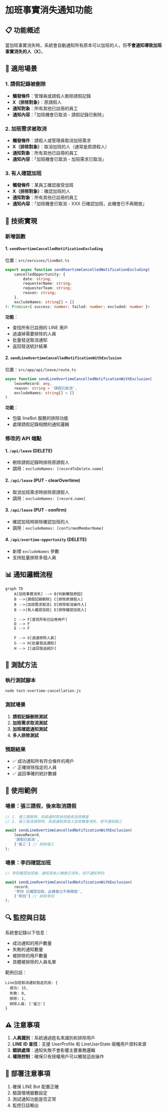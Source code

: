 # 加班事實消失通知功能

## 📋 功能概述

當加班事實消失時，系統會自動通知所有原本可以加班的人，但**不會通知導致加班事實消失的人（X）**。

## 🎯 適用場景

### 1. 請假記錄被刪除
- **觸發條件**：管理員或請假人刪除請假記錄
- **X（排除對象）**：原請假人
- **通知對象**：所有其他已註冊的員工
- **通知內容**：「加班機會已取消 - 請假記錄已刪除」

### 2. 加班需求被取消
- **觸發條件**：請假人或管理員取消加班需求
- **X（排除對象）**：取消加班的人（通常是原請假人）
- **通知對象**：所有其他已註冊的員工
- **通知內容**：「加班機會已取消 - 加班需求已取消」

### 3. 有人確認加班
- **觸發條件**：某員工確認接受加班
- **X（排除對象）**：確認加班的人
- **通知對象**：所有其他已註冊的員工
- **通知內容**：「加班機會已取消 - XXX 已確認加班，此機會已不再開放」

## 🔧 技術實現

### 新增函數

#### 1. `sendOvertimeCancelledNotificationExcluding`
位置：`src/services/lineBot.ts`

```typescript
export async function sendOvertimeCancelledNotificationExcluding(
    cancelledOpportunity: {
        date: string;
        requesterName: string;
        requesterTeam: string;
        reason: string;
    },
    excludeNames: string[] = []
): Promise<{ success: number; failed: number; excluded: number }>
```

**功能**：
- 查找所有已註冊的 LINE 用戶
- 過濾掉需要排除的人員
- 批量發送取消通知
- 返回發送統計結果

#### 2. `sendLineOvertimeCancelledNotificationWithExclusion`
位置：`src/app/api/leave/route.ts`

```typescript
async function sendLineOvertimeCancelledNotificationWithExclusion(
    leaveRecord: any, 
    reason: string = '請假已取消',
    excludeNames: string[] = []
)
```

**功能**：
- 包裝 lineBot 服務的排除功能
- 處理請假記錄相關的通知邏輯

### 修改的 API 端點

#### 1. `/api/leave` (DELETE)
- 刪除請假記錄時排除原請假人
- 調用：`excludeNames: [recordToDelete.name]`

#### 2. `/api/leave` (PUT - clearOvertime)
- 取消加班需求時排除原請假人
- 調用：`excludeNames: [record.name]`

#### 3. `/api/leave` (PUT - confirm)
- 確認加班時排除確認加班的人
- 調用：`excludeNames: [confirmedMemberName]`

#### 4. `/api/overtime-opportunity` (DELETE)
- 新增 `excludeNames` 參數
- 支持批量排除多個人員

## 📊 通知邏輯流程

```mermaid
graph TD
    A[加班事實消失] --> B{判斷觸發原因}
    B -->|請假記錄刪除| C[排除原請假人]
    B -->|加班需求取消| D[排除取消操作人]
    B -->|有人確認加班| E[排除確認加班人]
    
    C --> F[查找所有已註冊用戶]
    D --> F
    E --> F
    
    F --> G[過濾排除人員]
    G --> H[批量發送通知]
    H --> I[返回發送統計]
```

## 🧪 測試方法

### 執行測試腳本
```bash
node test-overtime-cancellation.js
```

### 測試場景
1. **請假記錄刪除測試**
2. **加班需求取消測試**
3. **加班確認通知測試**
4. **多人排除測試**

### 預期結果
- ✅ 成功通知所有符合條件的用戶
- ✅ 正確排除指定的人員
- ✅ 返回準確的統計數據

## 📝 使用範例

### 場景：張三請假，後來取消請假
```javascript
// 1. 張三請假時，系統通知其他班級有加班機會
// 2. 張三取消請假時，系統通知其他人加班機會消失，但不通知張三

await sendLineOvertimeCancelledNotificationWithExclusion(
    leaveRecord,
    '請假已取消',
    ['張三'] // 排除張三
);
```

### 場景：李四確認加班
```javascript
// 李四確認加班後，通知其他人機會已消失，但不通知李四

await sendLineOvertimeCancelledNotificationWithExclusion(
    record,
    '李四 已確認加班，此機會已不再開放',
    ['李四'] // 排除李四
);
```

## 🔍 監控與日誌

系統會記錄以下信息：
- 成功通知的用戶數量
- 失敗的通知數量
- 被排除的用戶數量
- 具體被排除的人員名單

範例日誌：
```
Line加班取消通知發送完成: {
  成功: 15,
  失敗: 0,
  排除: 1,
  排除人員: ['張三']
}
```

## ⚠️ 注意事項

1. **人員識別**：系統通過姓名來識別和排除用戶
2. **LINE ID 查找**：支援 UserProfile 和 LineUserState 兩種用戶資料來源
3. **錯誤處理**：通知失敗不會影響主要業務邏輯
4. **權限控制**：確保只有授權用戶可以觸發這些操作

## 🚀 部署注意事項

1. 確保 LINE Bot 配置正確
2. 驗證環境變數設定
3. 測試通知功能是否正常
4. 監控日誌輸出
